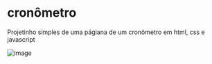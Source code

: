 # cronômetro

Projetinho simples de uma págiana de um cronômetro em html, css e javascript

![image](https://github.com/user-attachments/assets/37daa7ba-689d-4025-bbf7-2dcd7a551186)
